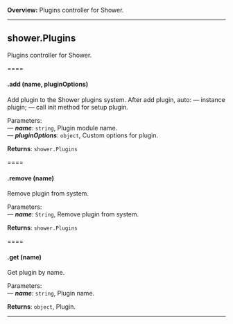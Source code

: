 **Overview:** Plugins controller for Shower.
* * *



## shower.Plugins

Plugins controller for Shower.




====
#### .add (name, pluginOptions) 

Add plugin to the Shower plugins system.
After add plugin, auto:
— instance plugin;
— call init method for setup plugin.

Parameters:<br>
— ***name***: `string`, Plugin module name.<br>
— ***pluginOptions***: `object`, Custom options for plugin.<br>

**Returns**: `shower.Plugins`

====
#### .remove (name) 

Remove plugin from system.

Parameters:<br>
— ***name***: `String`, Remove plugin from system.<br>

**Returns**: `shower.Plugins`

====
#### .get (name) 

Get plugin by name.

Parameters:<br>
— ***name***: `string`, Plugin name.<br>

**Returns**: `object`, Plugin.



* * *




